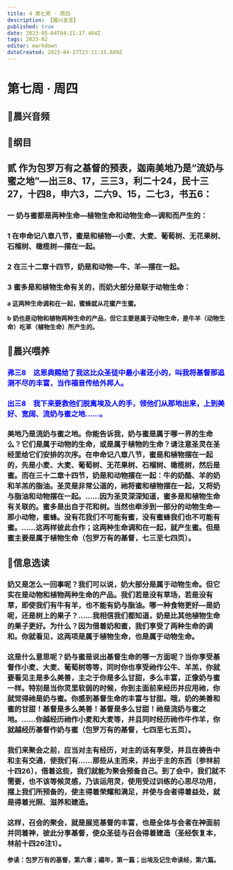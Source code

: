 ```yaml
---
title: 4 第七周 · 周四
description: 【晨兴圣言】
published: true
date: 2023-05-04T04:21:17.404Z
tags: 2023-02
editor: markdown
dateCreated: 2023-04-27T23:11:15.609Z
---
```


# 第七周 **·** 周四

## 🎵晨兴音频

<!-- Google tag (gtag.js) -->
<script async src="https://www.googletagmanager.com/gtag/js?id=G-1P8709Z16T"></script>
<script>
  window.dataLayer = window.dataLayer || [];
  function gtag(){dataLayer.push(arguments);}
  gtag('js', new Date());

  gtag('config', 'G-1P8709Z16T');
</script>
## 📙纲目

## **贰	作为包罗万有之基督的预表，迦南美地乃是“流奶与蜜之地”—出三8、17，三三3，利二十24，民十三27，十四8，申六3，二六9、15，二七3，书五6：**

### 一	奶与蜜都是两种生命—植物生命和动物生命—调和而产生的：

### 1	在申命记八章八节，蜜是和植物—小麦、大麦、葡萄树、无花果树、石榴树、橄榄树—摆在一起。

### 2	在三十二章十四节，奶是和动物—牛、羊—摆在一起。

### 3	蜜多是和植物生命有关的，而奶大部分是联于动物生命：

**a	这两种生命调和在一起，蜜蜂就从花蜜产生蜜。**

**b	奶也是动物和植物两种生命的产品，但它主要是属于动物生命，是牛羊（动物生命）吃草（植物生命）所产生的。**

## 📙晨兴喂养

### <font color=blue>**弗三8&emsp;这恩典赐给了我这比众圣徒中最小者还小的，叫我将基督那追测不尽的丰富，当作福音传给外邦人。**</font>

### <font color=blue>**出三8&emsp;我下来要救他们脱离埃及人的手，领他们从那地出来，上到美好、宽阔、流奶与蜜之地……。**</font>

### 美地乃是流奶与蜜之地。你能告诉我，奶与蜜是属于哪一界的生命么？它们是属于动物的生命，或是属于植物的生命？请注意圣灵在圣经里给它们安排的次序。在申命记八章八节，蜜是和植物摆在一起的，先是小麦、大麦、葡萄树、无花果树、石榴树、橄榄树，然后是蜜。而在三十二章十四节，奶是和动物摆在一起：牛的奶酪、羊的奶和羊羔的脂油。圣灵是非常公道的，祂将蜜和植物摆在一起，又将奶与脂油和动物摆在一起。……因为圣灵深深知道，蜜多是和植物生命有关联的。蜜多是出自于花和树。当然也牵涉到一部分的动物生命—那小动物，蜜蜂。没有花我们不可能有蜜，没有蜜蜂我们也不可能有蜜。……这两样彼此合作；这两种生命调和在一起，就产生蜜。但是蜜主要是属于植物生命（包罗万有的基督，七三至七四页）。

## 📙信息选读

### 奶又是怎么一回事呢？我们可以说，奶大部分是属于动物生命。但它实在是动物和植物两种生命的产品。我们若是没有草场，若是没有草，即使我们有牛有羊，也不能有奶与脂油。哪一种食物更好—是奶呢，还是树上的果子？……我相信我们都知道，奶是比其他植物生命的果子更好。为什么？因为借着奶和蜜，我们享受了两种生命的调和。你就看见，这两项是属于植物生命，也是属于动物生命。

### 这是什么意思呢？奶与蜜是说出基督生命的哪一方面呢？当你享受基督作小麦、大麦、葡萄树等等，同时你也享受祂作公牛、羊羔，你就要看见主是多么美善，主之于你是多么甘甜，多么丰富，正像奶与蜜一样。特别是当你灵里软弱的时候，你到主面前来经历并应用祂，你就觉得祂是奶与蜜。你感到基督生命的丰富与甘甜。哦，奶的美善和蜜的甘甜！基督是多么美善！基督是多么甘甜！祂是流奶与蜜之地。……你越经历祂作小麦和大麦等，并且同时经历祂作牛作羊，你就越经历基督作奶与蜜（包罗万有的基督，七四至七五页）。

### 我们来聚会之前，应当对主有经历，对主的话有享受，并且在祷告中和主有交通，使我们有……那些从主而来，并出于主的东西〔参林前十四26〕，借着这些，我们就能为聚会预备自己。到了会中，我们就不需要，也不该等候灵感，乃该运用灵，使用受过训练的心思尽功用，摆上我们所预备的，使主得着荣耀和满足，并使与会者得着益处，就是得着光照、滋养和建造。

### 这样，召会的聚会，就是展览基督的丰富，也是全体与会者在神面前并同着神，彼此分享基督，使众圣徒与召会得着建造（圣经恢复本，林前十四26注1）。

**参读：包罗万有的基督，第六章；禧年，第一篇；出埃及记生命读经，第六篇。**